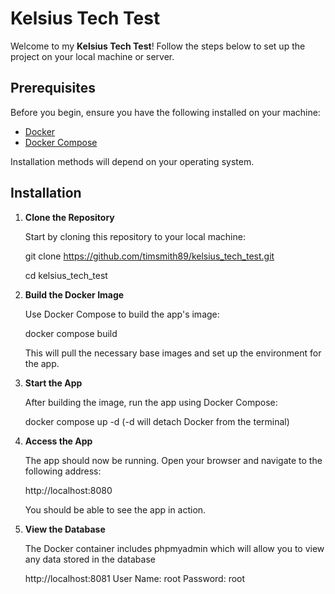 # Kelsius Tech Test

Welcome to my **Kelsius Tech Test**! Follow the steps below to set up the project on your local machine or server.

## Prerequisites

Before you begin, ensure you have the following installed on your machine:

- [Docker](https://www.docker.com/get-started)
- [Docker Compose](https://docs.docker.com/compose/install/)

Installation methods will depend on your operating system.

## Installation

1. **Clone the Repository**

   Start by cloning this repository to your local machine:

   git clone https://github.com/timsmith89/kelsius_tech_test.git
   
   cd kelsius_tech_test

2. **Build the Docker Image**

    Use Docker Compose to build the app's image:

    docker compose build

    This will pull the necessary base images and set up the environment for the app.

3. **Start the App**

    After building the image, run the app using Docker Compose:

    docker compose up -d (-d will detach Docker from the terminal)

4. **Access the App**

    The app should now be running. Open your browser and navigate to the following address:

    http://localhost:8080

    You should be able to see the app in action.

5. **View the Database**

    The Docker container includes phpmyadmin which will allow you to view any data stored in the database

    http://localhost:8081
    User Name: root
    Password: root
